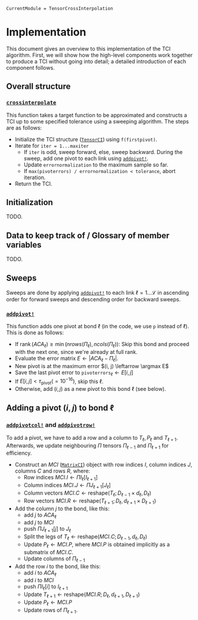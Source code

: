 ```@meta
CurrentModule = TensorCrossInterpolation
```

# Implementation

This document gives an overview to this implementation of the TCI algorithm.
First, we will show how the high-level components work together to produce a
TCI without going into detail; a detailed introduction of each component
follows.

## Overall structure

### [`crossinterpolate`](@ref)

This function takes a target function to be approximated and constructs a TCI up to some specified tolerance using a sweeping algorithm. The steps are as follows:

- Initialize the TCI structure ([`TensorCI`](@ref)) using `f(firstpivot)`.
- Iterate for `iter = 1...maxiter`
    - If `iter` is odd, sweep forward, else, sweep backward. During the sweep, add one pivot to each link using [`addpivot!`](@ref).
    - Update `errornormalization` to the maximum sample so far.
    - If `max(pivoterrors) / errornormalization < tolerance`, abort iteration.
- Return the TCI.

## Initialization

TODO.

## Data to keep track of / Glossary of member variables

TODO.

## Sweeps

Sweeps are done by applying [`addpivot!`](@ref) to each link $\ell = 1\ldots\mathscr{L}$ in ascending order for forward sweeps and descending order for backward sweeps.

### [`addpivot!`](@ref)
This function adds one pivot at bond $\ell$ (in the code, we use `p` instead of $\ell$). This is done as follows:

- If $\operatorname{rank}(ACA_\ell) \geq \min(nrows(\Pi_\ell), ncols(\Pi_\ell))$: Skip this bond and proceed with the next one, since we're already at full rank.
- Evaluate the error matrix $E \leftarrow \lvert ACA_\ell - \Pi_\ell \rvert$.
- New pivot is at the maximum error $(i, j) \leftarrow \argmax E$
- Save the last pivot error to `pivoterrors`$_\ell \leftarrow E[i, j]$
- If $E[i, j] < \tau_{\text{pivot}} (= 10^{-16})$, skip this $\ell$.
- Otherwise, add $(i, j)$ as a new pivot to this bond $\ell$ (see below).

## Adding a pivot $(i, j)$ to bond $\ell$

### [`addpivotcol!`](@ref) and [`addpivotrow!`](@ref)

To add a pivot, we have to add a row and a column to $T_\ell, P_\ell$ and $T_{\ell + 1}$. Afterwards, we update neighbouring $\Pi$ tensors $\Pi_{\ell-1}$ and $\Pi_{\ell+1}$ for efficiency.

- Construct an $MCI$ ([`MatrixCI`](@ref)) object with row indices $I$, column indices $J$, columns $C$ and rows $R$, where:
    - Row indices $MCI.I \leftarrow \Pi I_\ell [I_{\ell+1}]$
    - Column indices $MCI.J \leftarrow \Pi J_{\ell+1} [J_\ell]$
    - Column vectors $MCI.C \leftarrow \text{reshape}(T_\ell; D_{\ell-1}\times d_\ell, D_{\ell})$
    - Row vectors $MCI.R \leftarrow \text{reshape}(T_{\ell+1}; D_{\ell}, d_{\ell+1} \times D_{\ell+1})$
- Add the column $j$ to the bond, like this:
    - add $j$ to $ACA_\ell$
    - add $j$ to $MCI$
    - push $\Pi J_{\ell+1}[j]$ to $J_\ell$
    - Split the legs of $T_\ell \leftarrow \text{reshape}(MCI.C;D_{\ell-1}, d_\ell, D_{\ell})$
    - Update $P_\ell \leftarrow MCI.P$, where $MCI.P$ is obtained implicitly as a submatrix of $MCI.C$.
    - Update columns of $\Pi_{\ell-1}$
- Add the row $i$ to the bond, like this:
    - add $i$ to $ACA_\ell$
    - add $i$ to $MCI$
    - push $\Pi I_\ell[i]$ to $I_{\ell+1}$
    - Update $T_{\ell+1} \leftarrow \text{reshape}(MCI.R; D_\ell, d_{\ell+1}, D_{\ell+1})$
    - Update $P_\ell \leftarrow MCI.P$
    - Update rows of $\Pi_{\ell+1}$.

